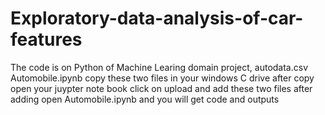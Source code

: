 # Exploratory-data-analysis-of-car-features
The code is on Python of Machine Learing domain project, 
autodata.csv Automobile.ipynb copy these two files in your windows C drive 
after copy open your juypter note book 
click on upload and add these two files
after adding open Automobile.ipynb and you will get code and outputs
